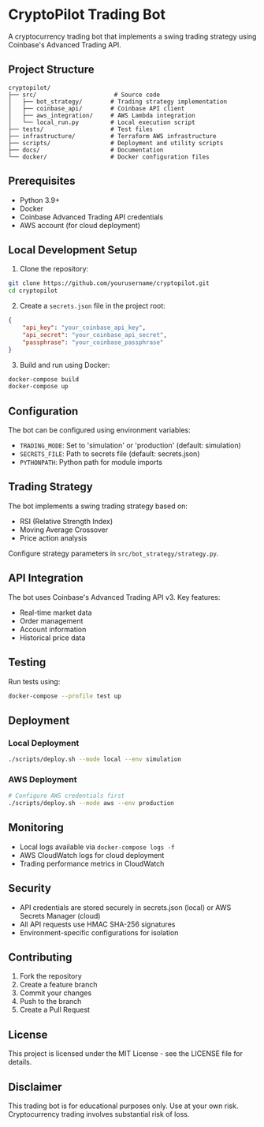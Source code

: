 # CryptoPilot Trading Bot

A cryptocurrency trading bot that implements a swing trading strategy using Coinbase's Advanced Trading API.

## Project Structure

```
cryptopilot/
├── src/                      # Source code
│   ├── bot_strategy/        # Trading strategy implementation
│   ├── coinbase_api/        # Coinbase API client
│   ├── aws_integration/     # AWS Lambda integration
│   └── local_run.py         # Local execution script
├── tests/                   # Test files
├── infrastructure/          # Terraform AWS infrastructure
├── scripts/                 # Deployment and utility scripts
├── docs/                    # Documentation
└── docker/                  # Docker configuration files
```

## Prerequisites

- Python 3.9+
- Docker
- Coinbase Advanced Trading API credentials
- AWS account (for cloud deployment)

## Local Development Setup

1. Clone the repository:
```bash
git clone https://github.com/yourusername/cryptopilot.git
cd cryptopilot
```

2. Create a `secrets.json` file in the project root:
```json
{
    "api_key": "your_coinbase_api_key",
    "api_secret": "your_coinbase_api_secret",
    "passphrase": "your_coinbase_passphrase"
}
```

3. Build and run using Docker:
```bash
docker-compose build
docker-compose up
```

## Configuration

The bot can be configured using environment variables:

- `TRADING_MODE`: Set to 'simulation' or 'production' (default: simulation)
- `SECRETS_FILE`: Path to secrets file (default: secrets.json)
- `PYTHONPATH`: Python path for module imports

## Trading Strategy

The bot implements a swing trading strategy based on:
- RSI (Relative Strength Index)
- Moving Average Crossover
- Price action analysis

Configure strategy parameters in `src/bot_strategy/strategy.py`.

## API Integration

The bot uses Coinbase's Advanced Trading API v3. Key features:
- Real-time market data
- Order management
- Account information
- Historical price data

## Testing

Run tests using:
```bash
docker-compose --profile test up
```

## Deployment

### Local Deployment
```bash
./scripts/deploy.sh --mode local --env simulation
```

### AWS Deployment
```bash
# Configure AWS credentials first
./scripts/deploy.sh --mode aws --env production
```

## Monitoring

- Local logs available via `docker-compose logs -f`
- AWS CloudWatch logs for cloud deployment
- Trading performance metrics in CloudWatch

## Security

- API credentials are stored securely in secrets.json (local) or AWS Secrets Manager (cloud)
- All API requests use HMAC SHA-256 signatures
- Environment-specific configurations for isolation

## Contributing

1. Fork the repository
2. Create a feature branch
3. Commit your changes
4. Push to the branch
5. Create a Pull Request

## License

This project is licensed under the MIT License - see the LICENSE file for details.

## Disclaimer

This trading bot is for educational purposes only. Use at your own risk. Cryptocurrency trading involves substantial risk of loss.